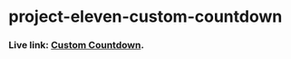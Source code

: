 # project-eleven-custom-countdown

### Live link: [Custom Countdown](https://custom-countdown-javascript-project.netlify.app/).
